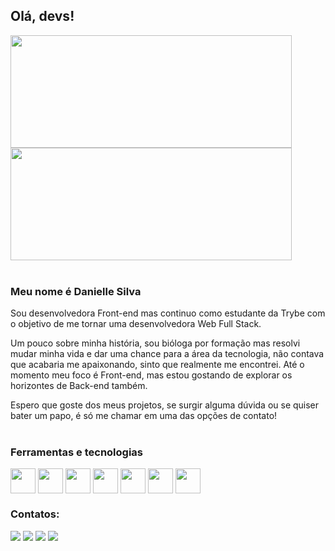 ## Olá, devs!<br>
<div style="display:inline-block">

  <img height="180em" width="450em" align="center" src="https://github-readme-stats.vercel.app/api?username=daniellelsilva&show_icons=true&theme=dracula" />
  <img height="180em" width="450em" align="center" src="https://github-readme-stats.vercel.app/api/top-langs/?username=daniellelsilva&layout=compact&theme=dracula" />

</div><br><br>

### Meu nome é Danielle Silva

Sou desenvolvedora Front-end mas continuo como estudante da Trybe com o objetivo de me tornar uma desenvolvedora Web Full Stack.

Um pouco sobre minha história, sou bióloga por formação mas resolvi mudar minha vida e dar uma chance para a área da tecnologia, não contava que acabaria me apaixonando, sinto que realmente me encontrei. Até o momento meu foco é Front-end, mas estou gostando de explorar os horizontes de Back-end também.

Espero que goste dos meus projetos, se surgir alguma dúvida ou se quiser bater um papo, é só me chamar em uma das opções de contato!
<br>
<br>
### Ferramentas e tecnologias

<div style="display:inline-block">
<img align="center" src="https://cdn.jsdelivr.net/gh/devicons/devicon/icons/css3/css3-plain-wordmark.svg" width="40" height="40" />
<img align="center" src="https://cdn.jsdelivr.net/gh/devicons/devicon/icons/javascript/javascript-plain.svg" width="40" height="40" />
<img align="center" src="https://cdn.jsdelivr.net/gh/devicons/devicon/icons/html5/html5-plain-wordmark.svg" width="40" height="40" />
<img align="center" src="https://cdn.jsdelivr.net/gh/devicons/devicon/icons/sass/sass-original.svg" width="40" height="40" />
<img align="center" src="https://cdn.jsdelivr.net/gh/devicons/devicon/icons/react/react-original.svg" width="40" height="40" />
<img align="center" src="https://cdn.jsdelivr.net/gh/devicons/devicon/icons/jest/jest-plain.svg" width="40" height="40" />
<img align="center" src="https://cdn.jsdelivr.net/gh/devicons/devicon/icons/mysql/mysql-original.svg" width="40" height="40" />
</div><br>


### Contatos:

<div>
<a href="https://www.linkedin.com/in/danielle-lsilva/" target="_blank"><img src="https://img.shields.io/badge/-LinkedIn-%230077B5?style=for-the-badge&logo=linkedin&logoColor=white" target="_blank"></a>  
<a href = "mailto:danielle.luisasilva@gmail.com"><img src="https://img.shields.io/badge/Gmail-C00021?style=for-the-badge&logo=gmail&logoColor=white" target="_blank"></a>
<a href="https://www.instagram.com/ls_danielle/" target="_blank"><img src="https://img.shields.io/badge/-Instagram-EF476F?style=for-the-badge&logo=instagram&logoColor=white" target="_blank"></a>
<a href="https://daniellelsilva.github.io/react-portfolio/#/" target="_blank"><img src="https://img.shields.io/badge/-Portfólio-06D6A0?style=for-the-badge" target="_blank"></a>
</div>

<!--
**daniellelsilva/daniellelsilva** is a ✨ _special_ ✨ repository because its `README.md` (this file) appears on your GitHub profile.

Here are some ideas to get you started:

- 🔭 I’m currently working on ...
- 🌱 I’m currently learning ...
- 👯 I’m looking to collaborate on ...
- 🤔 I’m looking for help with ...
- 💬 Ask me about ...
- 📫 How to reach me: ...
- 😄 Pronouns: ...
- ⚡ Fun fact: ...
-->
